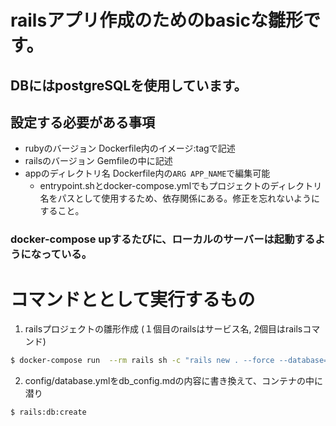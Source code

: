 # railsアプリ作成のためのbasicな雛形です。
DBにはpostgreSQLを使用しています。
---

## 設定する必要がある事項
- rubyのバージョン Dockerfile内のイメージ:tagで記述
- railsのバージョン Gemfileの中に記述
- appのディレクトリ名 Dockerfile内の`ARG APP_NAME`で編集可能
  - entrypoint.shとdocker-compose.ymlでもプロジェクトのディレクトリ名をパスとして使用するため、依存関係にある。修正を忘れないようにすること。

### docker-compose upするたびに、ローカルのサーバーは起動するようになっている。


# コマンドととして実行するもの
1. railsプロジェクトの雛形作成
(１個目のrailsはサービス名, 2個目はrailsコマンド)

```bash
$ docker-compose run  --rm rails sh -c "rails new . --force --database=postgresql && bundle install"
```

2. config/database.ymlをdb_config.mdの内容に書き換えて、コンテナの中に潜り
```bash
$ rails:db:create
```


